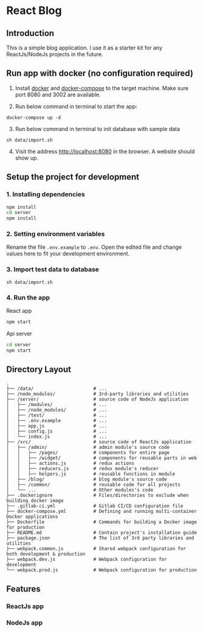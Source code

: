 # React Blog

## Introduction

This is a simple blog application. I use it as a starter kit for any ReactJs/NodeJs projects in the future.


## Run app with docker (no configuration required)

1. Install [docker](https://www.docker.com/community-edition) and [docker-compose](https://docs.docker.com/compose/install/) to the target machine. Make sure port 8080 and 3002 are available.

2. Run below command in terminal to start the app:

```
docker-compose up -d
```

3. Run below command in terminal to init database with sample data

```
sh data/import.sh
```

4. Visit the address [http://localhost:8080](http://localhost:8080) in the browser. A website should show up.


## Setup the project for development

### 1. Installing dependencies

``` bash
npm install
cd server
npm install
```

### 2. Setting environment variables

Rename the file `.env.example` to `.env`. Open the edited file and change values here to fit your development environment.

### 3. Import test data to database

```
sh data/import.sh
```

### 4. Run the app

React app

``` bash
npm start
```

Api server

``` bash
cd server
npm start
```

## Directory Layout

```
.
├── /data/                      # ...
├── /node_modules/              # 3rd-party libraries and utilities
├── /server/                    # source code of NodeJs application
│   ├── /modules/               # ...
│   ├── /node_modules/          # ...
│   ├── /test/                  # ...
│   ├── .env.example            # ...
│   ├── app.js                  # ...
│   ├── config.js               # ...
│   └── index.js                # ...
├── /src/                       # source code of ReactJs application
│   ├── /admin/                 # admin module's source code
│   │   ├── /pages/             # components for entire page
│   │   ├── /widget/            # components for reusable parts in web
│   │   ├── actions.js          # redux actions
│   │   ├── reducers.js         # redux module's reducer
│   │   ├── helpers.js          # reusable functions in module
│   ├── /blog/                  # blog module's source code
│   ├── /common/                # reusable code for all projects
│   └── ...                     # Other modules's code
├── .dockerignore               # Files/directories to exclude when building docker image
├── .gitlab-ci.yml              # Gitlab CI/CD configuration file
├── docker-compose.yml          # Defining and running multi-container Docker applications
├── Dockerfile                  # Commands for building a Docker image for production
├── README.md                   # Contain project's installation guide
├── package.json                # The list of 3rd party libraries and utilities
├── webpack.common.js           # Shared webpack configuration for both development & production
├── webpack.dev.js              # Webpack configuration for development
└── webpack.prod.js             # Webpack configuration for production
```

## Features

### ReactJs app

### NodeJs app